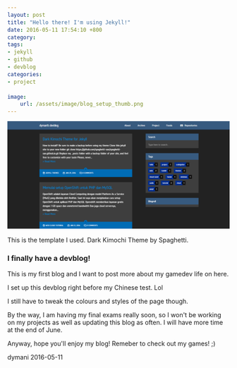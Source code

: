 ```yaml
---
layout: post
title: "Hello there! I'm using Jekyll!"
date: 2016-05-11 17:54:10 +800
category: 
tags: 
- jekyll
- github
- devblog
categories:
- project

image: 
    url: /assets/image/blog_setup_thumb.png
---
```





![](/assets/image/blog_setup.png)
<!--sdfkjahsdlfkjahdsflkjahdsflkjadshflkjahdsflkaslkdjfhasdlkjfhasldkfjhasldkjfhaldskjfhj-->
This is the template I used. Dark Kimochi Theme by Spaghetti.

<h3>I finally have a devblog!</h3>

This is my first blog and I want to post more about my gamedev life on here.

I set up this devblog right before my Chinese test. Lol

I still have to tweak the colours and styles of the page though.


By the way, I am having my final exams really soon, so I won't be working on my projects as well as updating this blog as often. I will have more time at the end of June.

Anyway, hope you'll enjoy my blog! Remeber to check out my games! ;)

dymani
2016-05-11